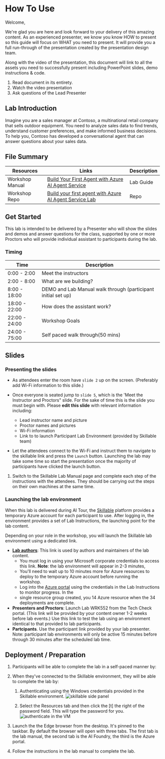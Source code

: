 # How To Use

Welcome,

We're glad you are here and look forward to your delivery of this amazing content. As an experienced presenter, we know you know HOW to present so this guide will focus on WHAT you need to present. It will provide you a full run-through of the presentation created by the presentation design team.

Along with the video of the presentation, this document will link to all the assets you need to successfully present including PowerPoint slides, demo instructions & code.

1. Read document in its entirety.
2. Watch the video presentation
3. Ask questions of the Lead Presenter

## Lab Introduction

Imagine you are a sales manager at Contoso, a multinational retail company that sells outdoor equipment. You need to analyze sales data to find trends, understand customer preferences, and make informed business decisions. To help you, Contoso has developed a conversational agent that can answer questions about your sales data.

## File Summary

| Resources          | Links                            | Description |
|-------------------|----------------------------------|-------------------|
|  Workshop Manual       | [Build Your First Agent with Azure AI Agent Service](https://aka.ms/aitour/WRK552) | Lab Guide |
|  Workshop Repo         | [Build your first agent with Azure AI Agent Service Lab](https://aka.ms/aitour/WRK552/repo) | Repo |

## Get Started

This lab is intended to be delivered by a Presenter who will show the slides and demos and answer questions for the class, supported
by one or more Proctors who will provide individual assistant to participants during the lab.

### Timing

| Time        | Description |
--------------|-------------|
| 0:00 - 2:00   | Meet the instructors |
| 2:00 - 8:00  | What are we building? |
| 8:00 - 18:00 | DEMO and Lab Manual walk through (participant initial set up) |
| 18:00 - 22:00 | How does the assistant work? |
| 22:00 - 24:00 | Workshop Goals |
| 24:00 - 75:00 | Self paced walk through(50 mins) |

## Slides

<!-- The [Presentation slides](https://aka.ms/AArxx4v) has incomplete presenter notes. Please use the [Presenter Script](SCRIPT.md) as a guide on what to say for each slide instead.  -->

<!-- You can also watch a video walk through of the PPT slides with the script being read [here](https://aka.ms/AAs4l8x).  -->

### Presenting the slides

- As attendees enter the room have `slide 2` up on the screen. (Preferably add Wi-Fi information to this slide.)

- Once everyone is seated jump to `slide 5`, which is the 'Meet the Instructor and Proctors" slide. For the sake of time this is the slide you must begin with. Please **edit this slide** with relevant information including:

  - Lead instructor name and picture
  - Proctor names and pictures
  - Wi-Fi information
  - Link to to launch Participant Lab Environment (provided by Skillable team)

- Let the attendees connect to the Wi-Fi and instruct them to navigate to the skillable link and press the `Launch` button. Launching the lab may take some time so start the presentation once the majority of participants have clicked the launch button.

<!-- - Slide 10 is the slide that says "DEMO". Once you get to this slide share your screen and: -->
<!--
1. Play the [Contoso Creative Writer App demo video](https://aka.ms/AAs4t0n). You could also deploy the application on your own screen and show that instead.  -->

1. Switch to the Skillable Lab Manual page and complete each step of the instructions with the attendees. They should be carrying out the steps on their own machines at the same time.

<!-- 3. You can watch a video walk through of this process here:  [Contoso Creative Writer - Skillable lab manual walk through - video](https://microsoft.sharepoint.com/:v:/t/AI-Tour-FY25/EWW5434JuPpMlP9O5XPsFV8Bqdz6a2LOk08xyJYqFEbBnA?e=of8G3N).  -->

### Launching the lab environment

When this lab is delivered during AI Tour, the [Skillable](https://docs.skillable.com/) platform provides a temporary Azure account for each participant to use. After logging in, the environment provides a set of Lab Instructions, the launching point for the lab content.

Depending on your role in the workshop, you will launch the Skillable lab environment using a dedicated link.

- **[Lab authors](https://labondemand.com/LabProfile/180171)**: This link is used by authors and maintainers of the lab content.
  - You must log in using your Microsoft corporate credentials to access this link. **Note**: the lab environment will appear in 2-3 minutes,
  - You'll need to wait up to 10 minutes more for Azure resources to deploy to the temporary Azure account
  before running the workshop.
  - Log into the [Azure portal](https://portal.azure.com) using the credentials in the Lab Instructions to monitor progress. In the
  - single resource group created, you 14 Azure resource when the 34 deployments are complete.
- **Presenters and Proctors**: Launch Lab WRK552 from the Tech Check portal. (This link will be provided by your content owner 1-2
  weeks before lab events.) Use this link to test the lab using an environment identical to that provided to lab participants.
- **Partcipants**. Use the participant link provided by your lab presenter. Note: participant lab environments will only be
  active 15 minutes before through 30 minutes after the scheduled lab time.

## Deployment / Preparation

1. Participants will be able to complete the lab in a self-paced manner by:
2. When they've connected to the Skillable environment, they will be able to complete the lab by:
    1. Authenticating using the Windows credentials provided in the Skillable environment.
       ![skillable side panel](../img/skillable-side-panel.png)

    2. Select the Resources tab and then click the [t] the right of the password field. This will type the password for you.
       ![authenticate in the VM](../img/authenticate-vm.png)

3. Launch the the Edge browser from the desktop. It's pinned to the taskbar. By default the browser will open with three tabs. The first tab is the lab manual, the second tab is the AI Foundry, the third is the Azure portal.
4. Follow the instructions in the lab manual to complete the lab.

<!-- ## Demos

Detailed explanations of each demonstration associated with this presentation can be found in this section. There is:
    *one pre-recorded video of the completed app
    * one pre-recorded app walking through the lab manual instructions (you should walk through the lab instructions yourself with participants but the video is to guide you and in case of technical difficulties).
You will actively present these two demos in the workshop during the `DEMO and Lab Manual walk through` section.

We have also included a complete walkthrough of the entire workshop for your convinience.
Before the workshop it is important for you to login to skillable and ensure that you are able to follow the instructions in the manual. If not please reach out to the content creators for help.

| Demo                                                                                                 | Minutes | Video |
-------------------------------------------------------------------------------------------------------|---------|----------------- |
|  [1 - PPT Presentation Recording](https://aka.ms/AAs4l8x) | 9mins       | [Link](https://aka.ms/AAs4l8x) |
|  [2 - Contoso Creative Writer - Application DEMO](https://github.com/Azure-Samples/contoso-creative-writer) | 2       | [Link](https://github.com/Azure-Samples/contoso-creative-writer) |
|  [3 - Contoso Creative Writer - Skillable Lab Manual Walk Through](LAB_MANUAL.md) | 8       | [Link](https://microsoft.sharepoint.com/:v:/t/AI-Tour-FY25/EWW5434JuPpMlP9O5XPsFV8Bqdz6a2LOk08xyJYqFEbBnA?e=of8G3N) |
|  [3 - Contoso Creative Writer - Full Workshop Presentation](https://aka.ms/AAs50ni) | 20       | [Link](https://aka.ms/AAs50ni) | -->
